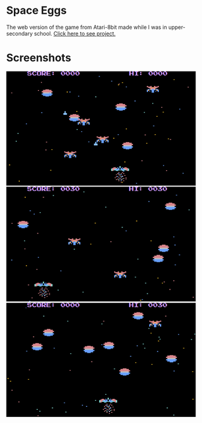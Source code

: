 # Space Eggs
The web version of the game from Atari-8bit made while I was in upper-secondary school. [Click here to see project.](https://kosiarznerek.github.io/web-space-eggs/)

# Screenshots
![Screenshot_0](https://raw.githubusercontent.com/Kosiarznerek/web-space-eggs/master/screenshots/0.png)
![Screenshot_1](https://raw.githubusercontent.com/Kosiarznerek/web-space-eggs/master/screenshots/1.png)
![Screenshot_2](https://raw.githubusercontent.com/Kosiarznerek/web-space-eggs/master/screenshots/2.png)
